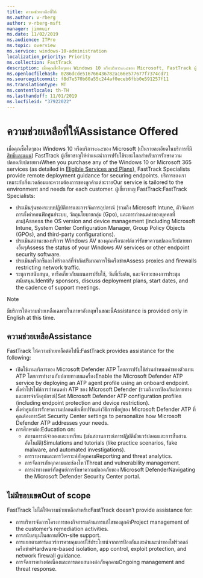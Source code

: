 ```yaml
---
title: ความช่วยเหลือที่ให้
ms.author: v-rberg
author: v-rberg-msft
manager: jimmuir
ms.date: 11/02/2019
ms.audience: ITPro
ms.topic: overview
ms.service: windows-10-administration
localization_priority: Priority
ms.collection: FastTrack
description: เมื่อคุณซื้อใดๆของ Windows 10 หรือบริการ๓๖๕ของ Microsoft, FastTrack ผู้เชี่ยวชาญให้คำแนะนำการปรับใช้ระยะไกลสำหรับการรักษาความปลอดภัยปลายทาง บริการของเราเหมาะกับสิ่งแวดล้อมและความต้องการของลูกค้าแต่ละราย
ms.openlocfilehash: 0286dcde516766436782a166e577677f7374cd71
ms.sourcegitcommit: f8d7e570b60a55c244af0eceb6fbb0e591257f11
ms.translationtype: MT
ms.contentlocale: th-TH
ms.lasthandoff: 11/01/2019
ms.locfileid: "37922022"
---
```

# <a name="assistance-offered"></a><span data-ttu-id="f39e7-104">ความช่วยเหลือที่ให้</span><span class="sxs-lookup"><span data-stu-id="f39e7-104">Assistance Offered</span></span>  

<span data-ttu-id="f39e7-105">เมื่อคุณซื้อใดๆของ Windows 10 หรือบริการ๓๖๕ของ Microsoft (เป็นรายละเอียดในบริการที่มี[สิทธิ์และแผน](M365-eligible-services-and-plans.md)) FastTrack ผู้เชี่ยวชาญให้คำแนะนำการปรับใช้ระยะไกลสำหรับการรักษาความปลอดภัยปลายทาง</span><span class="sxs-lookup"><span data-stu-id="f39e7-105">When you purchase any of the Windows 10 or Microsoft 365 services (as detailed in [Eligible Services and Plans](M365-eligible-services-and-plans.md)), FastTrack Specialists provide remote deployment guidance for securing endpoints.</span></span> <span data-ttu-id="f39e7-106">บริการของเราเหมาะกับสิ่งแวดล้อมและความต้องการของลูกค้าแต่ละราย</span><span class="sxs-lookup"><span data-stu-id="f39e7-106">Our service is tailored to the environment and needs for each customer.</span></span> <span data-ttu-id="f39e7-107">ผู้เชี่ยวชาญ FastTrack:</span><span class="sxs-lookup"><span data-stu-id="f39e7-107">FastTrack Specialists:</span></span>
- <span data-ttu-id="f39e7-108">ประเมินรุ่นของระบบปฏิบัติการและการจัดการอุปกรณ์ (รวมถึง Microsoft Intune, ตัวจัดการการตั้งค่าคอนฟิกศูนย์ระบบ, วัตถุนโยบายกลุ่ม (Gpo), และการกำหนดค่าของบุคคลที่สาม)</span><span class="sxs-lookup"><span data-stu-id="f39e7-108">Assess the OS version and device management (including Microsoft Intune, System Center Configuration Manager, Group Policy Objects (GPOs), and third-party configurations).</span></span>
- <span data-ttu-id="f39e7-109">ประเมินสถานะของบริการ Windows AV ของคุณหรือซอฟต์แวร์รักษาความปลอดภัยปลายทางอื่นๆ</span><span class="sxs-lookup"><span data-stu-id="f39e7-109">Assess the status of your Windows AV services or other endpoint security software.</span></span>
- <span data-ttu-id="f39e7-110">ประเมินพร็อกซีและไฟร์วอลล์ที่จำกัดปริมาณการใช้เครือข่าย</span><span class="sxs-lookup"><span data-stu-id="f39e7-110">Assess proxies and firewalls restricting network traffic.</span></span>
- <span data-ttu-id="f39e7-111">ระบุการสนับสนุน, หารือเกี่ยวกับแผนการปรับใช้, วันที่เริ่มต้น, และจังหวะของการประชุมสนับสนุน.</span><span class="sxs-lookup"><span data-stu-id="f39e7-111">Identify sponsors, discuss deployment plans, start dates, and the cadence of support meetings.</span></span>

> [!NOTE]
> <span data-ttu-id="f39e7-112">มีบริการให้ความช่วยเหลือเฉพาะในภาษาอังกฤษในขณะนี้</span><span class="sxs-lookup"><span data-stu-id="f39e7-112">Assistance is provided only in English at this time.</span></span> 

## <a name="assistance"></a><span data-ttu-id="f39e7-113">ความช่วยเหลือ</span><span class="sxs-lookup"><span data-stu-id="f39e7-113">Assistance</span></span>

<span data-ttu-id="f39e7-114">FastTrack ให้ความช่วยเหลือต่อไปนี้:</span><span class="sxs-lookup"><span data-stu-id="f39e7-114">FastTrack provides assistance for the following:</span></span>
- <span data-ttu-id="f39e7-115">เปิดใช้งานบริการของ Microsoft Defender ATP โดยการปรับใช้ส่วนกำหนดค่าของตัวแทน ATP โดยการทำงานกับปลายทางบนเครื่อง</span><span class="sxs-lookup"><span data-stu-id="f39e7-115">Enable the Microsoft Defender ATP service by deploying an ATP agent profile using an onboard endpoint.</span></span>
- <span data-ttu-id="f39e7-116">ตั้งค่าโปรไฟล์การกำหนดค่า ATP ของ Microsoft Defender (รวมถึงการป้องกันปลายทางและการจำกัดอุปกรณ์)</span><span class="sxs-lookup"><span data-stu-id="f39e7-116">Set Microsoft Defender ATP configuration profiles (including endpoint protection and device restriction).</span></span>
- <span data-ttu-id="f39e7-117">ตั้งค่าศูนย์การรักษาความปลอดภัยเพื่อปรับแต่งวิธีการที่อยู่ของ Microsoft Defender ATP ที่คุณต้องการ</span><span class="sxs-lookup"><span data-stu-id="f39e7-117">Set Security Center settings to personalize how Microsoft Defender ATP addresses your needs.</span></span>
- <span data-ttu-id="f39e7-118">การศึกษาต่อ:</span><span class="sxs-lookup"><span data-stu-id="f39e7-118">Education on:</span></span>
    - <span data-ttu-id="f39e7-119">สถานการณ์จำลองและบทเรียน (เช่นสถานการณ์การปฏิบัติมัลแวร์ปลอมและการสืบสวนอัตโนมัติ)</span><span class="sxs-lookup"><span data-stu-id="f39e7-119">Simulations and tutorials (like practice scenarios, fake malware, and automated investigations).</span></span>
    - <span data-ttu-id="f39e7-120">การรายงานและการวิเคราะห์ภัยคุกคาม</span><span class="sxs-lookup"><span data-stu-id="f39e7-120">Reporting and threat analytics.</span></span>
    - <span data-ttu-id="f39e7-121">การจัดการภัยคุกคามและช่องโหว่</span><span class="sxs-lookup"><span data-stu-id="f39e7-121">Threat and vulnerability management.</span></span>
    - <span data-ttu-id="f39e7-122">การนำทางพอร์ทัลศูนย์การรักษาความปลอดภัยของ Microsoft Defender</span><span class="sxs-lookup"><span data-stu-id="f39e7-122">Navigating the Microsoft Defender Security Center portal.</span></span>

## <a name="out-of-scope"></a><span data-ttu-id="f39e7-123">ไม่มีขอบเขต</span><span class="sxs-lookup"><span data-stu-id="f39e7-123">Out of scope</span></span>

<span data-ttu-id="f39e7-124">FastTrack ไม่ได้ให้ความช่วยเหลือสำหรับ:</span><span class="sxs-lookup"><span data-stu-id="f39e7-124">FastTrack doesn’t provide assistance for:</span></span>
- <span data-ttu-id="f39e7-125">การบริหารจัดการโครงการของกิจกรรมด้านการแก้ไขของลูกค้า</span><span class="sxs-lookup"><span data-stu-id="f39e7-125">Project management of the customer’s remediation activities.</span></span>
- <span data-ttu-id="f39e7-126">การสนับสนุนในสถานที่</span><span class="sxs-lookup"><span data-stu-id="f39e7-126">On-site support.</span></span>
- <span data-ttu-id="f39e7-127">การแยกตามฮาร์ดแวร์การควบคุมแอปใช้ประโยชน์จากการป้องกันและคำแนะนำของไฟร์วอลล์เครือข่าย</span><span class="sxs-lookup"><span data-stu-id="f39e7-127">Hardware-based isolation, app control, exploit protection, and network firewall guidance.</span></span>
- <span data-ttu-id="f39e7-128">การจัดการอย่างต่อเนื่องและการตอบสนองต่อภัยคุกคาม</span><span class="sxs-lookup"><span data-stu-id="f39e7-128">Ongoing management and threat response.</span></span>

